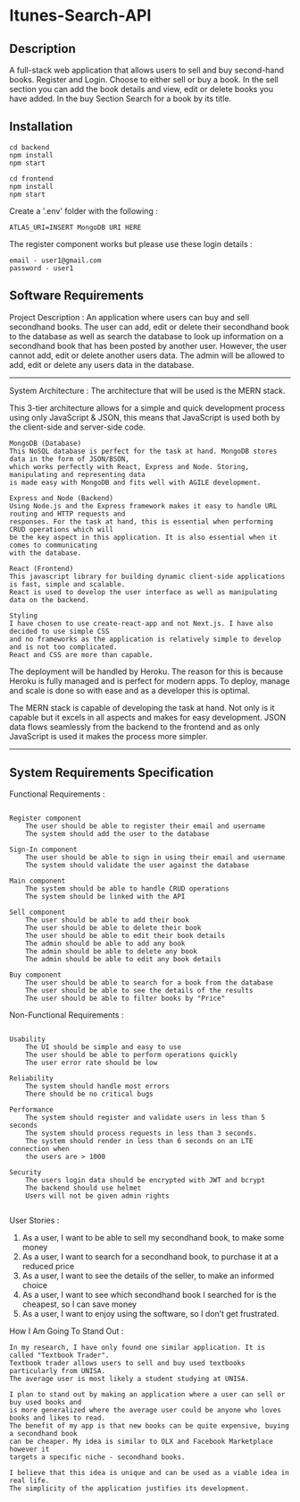 # Itunes-Search-API

## Description

A full-stack web application that allows users to sell and buy second-hand books. 
Register and Login. 
Choose to either sell or buy a book. 
In the sell section you can add the book details and view, edit or delete books you have added.
In the buy Section Search for a book by its title.

## Installation
```
cd backend
npm install
npm start

```
```
cd frontend
npm install
npm start

```

Create a '.env' folder with the following : 

```
ATLAS_URI=INSERT MongoDB URI HERE

```

The register component works but please use these login details : 

```
email - user1@gmail.com
password - user1

```

## Software Requirements

Project Description : 
An application where users can buy and sell secondhand books. 
The user can add, edit or delete their secondhand book to the database as well as
search the database to look up information on a secondhand book that has been posted by another user. 
However, the user cannot add, edit or delete another users data.
The admin will be allowed to add, edit or delete any users data in the database.  

------------------------------------------------------------------------------------------------------------------------------------------------------------------

System Architecture :
The architecture that will be used is the MERN stack.

This 3-tier architecture allows for a simple and quick development process using only JavaScript & JSON, 
this means that JavaScript is used both by the client-side and server-side code. 

```
MongoDB (Database)
This NoSQL database is perfect for the task at hand. MongoDB stores data in the form of JSON/BSON, 
which works perfectly with React, Express and Node. Storing, manipulating and representing data 
is made easy with MongoDB and fits well with AGILE development.  

Express and Node (Backend)
Using Node.js and the Express framework makes it easy to handle URL routing and HTTP requests and 
responses. For the task at hand, this is essential when performing CRUD operations which will 
be the key aspect in this application. It is also essential when it comes to communicating 
with the database. 

React (Frontend)
This javascript library for building dynamic client-side applications is fast, simple and scalable.
React is used to develop the user interface as well as manipulating data on the backend.

Styling 
I have chosen to use create-react-app and not Next.js. I have also decided to use simple CSS 
and no frameworks as the application is relatively simple to develop and is not too complicated.
React and CSS are more than capable.  	 	

```

The deployment will be handled by Heroku. The reason for this is because Heroku is fully managed and is perfect 
for modern apps. To deploy, manage and scale is done so with ease and as a developer this is optimal.

The MERN stack is capable of developing the task at hand. Not only is it capable
but it excels in all aspects and makes for easy development. JSON data flows seamlessly from the backend to the 
frontend and as only JavaScript is used it makes the process more simpler. 

------------------------------------------------------------------------------------------------------------------------------------------------------------------

## System Requirements Specification  

Functional Requirements :

```

Register component  
	The user should be able to register their email and username
	The system should add the user to the database

Sign-In component 
	The user should be able to sign in using their email and username 
	The system should validate the user against the database

Main component 
	The system should be able to handle CRUD operations 
	The system should be linked with the API

Sell component 
	The user should be able to add their book
	The user should be able to delete their book
	The user should be able to edit their book details
	The admin should be able to add any book
	The admin should be able to delete any book
	The admin should be able to edit any book details

Buy component 
	The user should be able to search for a book from the database
	The user should be able to see the details of the results
	The user should be able to filter books by "Price"

```

Non-Functional Requirements :

```

Usability 
	The UI should be simple and easy to use 
	The user should be able to perform operations quickly 
	The user error rate should be low

Reliability
	The system should handle most errors
	There should be no critical bugs

Performance 
	The system should register and validate users in less than 5 seconds
	The system should process requests in less than 3 seconds.
	The system should render in less than 6 seconds on an LTE connection when 
	the users are > 1000

Security 
	The users login data should be encrypted with JWT and bcrypt
	The backend should use helmet 
	Users will not be given admin rights 
	
```


User Stories :
1. As a user, I want to be able to sell my secondhand book, to make some money
2. As a user, I want to search for a secondhand book, to purchase it at a reduced price
3. As a user, I want to see the details of the seller, to make an informed choice
4. As a user, I want to see which secondhand book I searched for is the cheapest, so I can save money
5. As a user, I want to enjoy using the software, so I don’t get frustrated.


How I Am Going To Stand Out : 
```
In my research, I have only found one similar application. It is called "Textbook Trader". 
Textbook trader allows users to sell and buy used textbooks particularly from UNISA. 
The average user is most likely a student studying at UNISA. 

I plan to stand out by making an application where a user can sell or buy used books and 
is more generalized where the average user could be anyone who loves books and likes to read. 
The benefit of my app is that new books can be quite expensive, buying a secondhand book
can be cheaper. My idea is similar to OLX and Facebook Marketplace however it 
targets a specific niche - secondhand books. 

I believe that this idea is unique and can be used as a viable idea in real life. 
The simplicity of the application justifies its development. 
```

